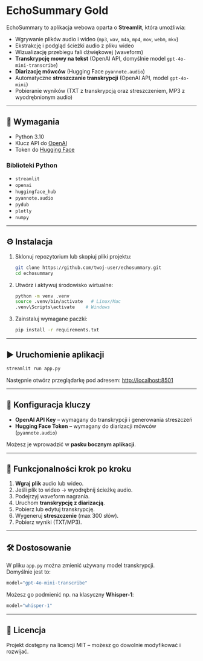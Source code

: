 # EchoSummary Gold

EchoSummary to aplikacja webowa oparta o **Streamlit**, która umożliwia:

- Wgrywanie plików audio i wideo (`mp3`, `wav`, `m4a`, `mp4`, `mov`, `webm`, `mkv`)
- Ekstrakcję i podgląd ścieżki audio z pliku wideo
- Wizualizację przebiegu fali dźwiękowej (waveform)
- **Transkrypcję mowy na tekst** (OpenAI API, domyślnie model `gpt-4o-mini-transcribe`)
- **Diarizację mówców** (Hugging Face `pyannote.audio`)
- Automatyczne **streszczanie transkrypcji** (OpenAI API, model `gpt-4o-mini`)
- Pobieranie wyników (TXT z transkrypcją oraz streszczeniem, MP3 z wyodrębnionym audio)

---

## 🚀 Wymagania

- Python 3.10
- Klucz API do [OpenAI](https://platform.openai.com/)
- Token do [Hugging Face](https://huggingface.co/settings/tokens)

### Biblioteki Python

- `streamlit`
- `openai`
- `huggingface_hub`
- `pyannote.audio`
- `pydub`
- `plotly`
- `numpy`

---

## ⚙️ Instalacja

1. Sklonuj repozytorium lub skopiuj pliki projektu:
   ```bash
   git clone https://github.com/twoj-user/echosummary.git
   cd echosummary
   ```

2. Utwórz i aktywuj środowisko wirtualne:
   ```bash
   python -m venv .venv
   source .venv/bin/activate   # Linux/Mac
   .venv\Scripts\activate    # Windows
   ```

3. Zainstaluj wymagane paczki:
   ```bash
   pip install -r requirements.txt
   ```

---

## ▶️ Uruchomienie aplikacji

```bash
streamlit run app.py
```

Następnie otwórz przeglądarkę pod adresem: [http://localhost:8501](http://localhost:8501)

---

## 🔑 Konfiguracja kluczy

- **OpenAI API Key** – wymagany do transkrypcji i generowania streszczeń  
- **Hugging Face Token** – wymagany do diarizacji mówców (`pyannote.audio`)

Możesz je wprowadzić w **pasku bocznym aplikacji**.

---

## 📂 Funkcjonalności krok po kroku

1. **Wgraj plik** audio lub wideo.  
2. Jeśli plik to wideo → wyodrębnij ścieżkę audio.  
3. Podejrzyj waveform nagrania.  
4. Uruchom **transkrypcję z diarizacją**.  
5. Pobierz lub edytuj transkrypcję.  
6. Wygeneruj **streszczenie** (max 300 słów).  
7. Pobierz wyniki (TXT/MP3).  

---

## 🛠️ Dostosowanie

W pliku `app.py` można zmienić używany model transkrypcji.  
Domyślnie jest to:

```python
model="gpt-4o-mini-transcribe"
```

Możesz go podmienić np. na klasyczny **Whisper-1**:

```python
model="whisper-1"
```

---

## 📜 Licencja

Projekt dostępny na licencji MIT – możesz go dowolnie modyfikować i rozwijać.
